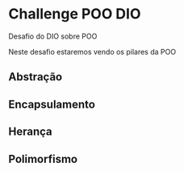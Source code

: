 # Challenge POO DIO
Desafio do DIO sobre POO

Neste desafio estaremos vendo os pilares da POO

## Abstração
## Encapsulamento
## Herança
## Polimorfismo
